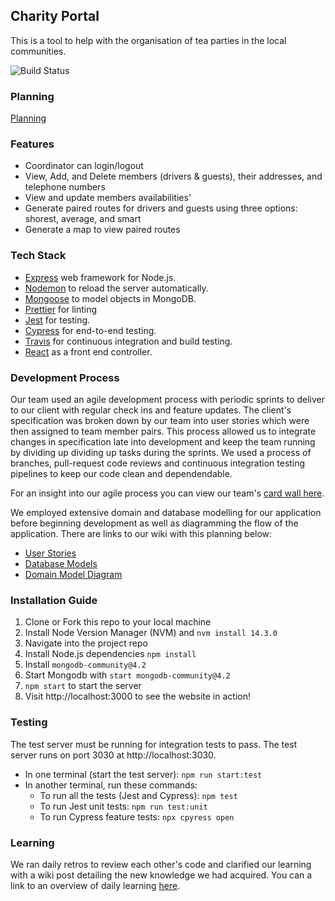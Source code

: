 ## Charity Portal
This is a tool to help with the organisation of tea parties in the local communities.

![Build Status](https://travis-ci.org/Tracht/charity-apr2020.svg?branch=master)

### Planning
[Planning](https://github.com/Tracht/charity-apr2020/wiki/Product)

### Features
- Coordinator can login/logout
- View, Add, and Delete members (drivers & guests), their addresses, and telephone numbers
- View and update members availabilities'
- Generate paired routes for drivers and guests using three options: shorest, average, and smart
- Generate a map to view paired routes 

### Tech Stack
- [Express](https://expressjs.com/) web framework for Node.js.
- [Nodemon](https://nodemon.io/) to reload the server automatically.
- [Mongoose](https://mongoosejs.com) to model objects in MongoDB.
- [Prettier](https://prettier.io) for linting
- [Jest](https://jestjs.io/) for testing.
- [Cypress](https://www.cypress.io/) for end-to-end testing.
- [Travis](https://travis-ci.org) for continuous integration and build testing.
- [React](https://reactjs.org) as a front end controller. 

### Development Process
Our team used an agile development process with periodic sprints to deliver to our client with regular check ins and feature updates. The client's specification was broken down by our team into user stories which were then assigned to team member pairs. This process allowed us to integrate changes in specification late into development and keep the team running by dividing up dividing up tasks during the sprints. We used a process of branches, pull-request code reviews and continuous integration testing pipelines to keep our code clean and dependendable.

For an insight into our agile process you can view our team's [card wall here](https://trello.com/b/tg4zTEhc/charity-april-2020).

We employed extensive domain and database modelling for our application before beginning development as well as diagramming the flow of the application. There are links to our wiki with this planning below:

* [User Stories]()
* [Database Models]()
* [Domain Model Diagram]()

### Installation Guide
1. Clone or Fork this repo to your local machine
2. Install Node Version Manager (NVM) and ```nvm install 14.3.0 ```
3. Navigate into the project repo
4. Install Node.js dependencies ```npm install```
5. Install ```mongodb-community@4.2```
6. Start Mongodb with ```start mongodb-community@4.2```
7. ```npm start``` to start the server
8. Visit http://localhost:3000 to see the website in action!

### Testing
The test server must be running for integration tests to pass. The test server runs on port 3030 at http://localhost:3030. 

* In one terminal (start the test server): ```npm run start:test``` 
* In another terminal, run these commands: 
  * To run all the tests (Jest and Cypress): ```npm test```
  * To run Jest unit tests: ```npm run test:unit```
  * To run Cypress feature tests: ```npx cpyress open```

### Learning
We ran daily retros to review each other's code and clarified our learning with a wiki post detailing the new knowledge we had acquired. You can a link to an overview of daily learning [here]().

